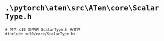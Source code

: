 # `.\pytorch\aten\src\ATen\core\ScalarType.h`

```
# 包含 c10 库中的 ScalarType.h 头文件
#include <c10/core/ScalarType.h>
```